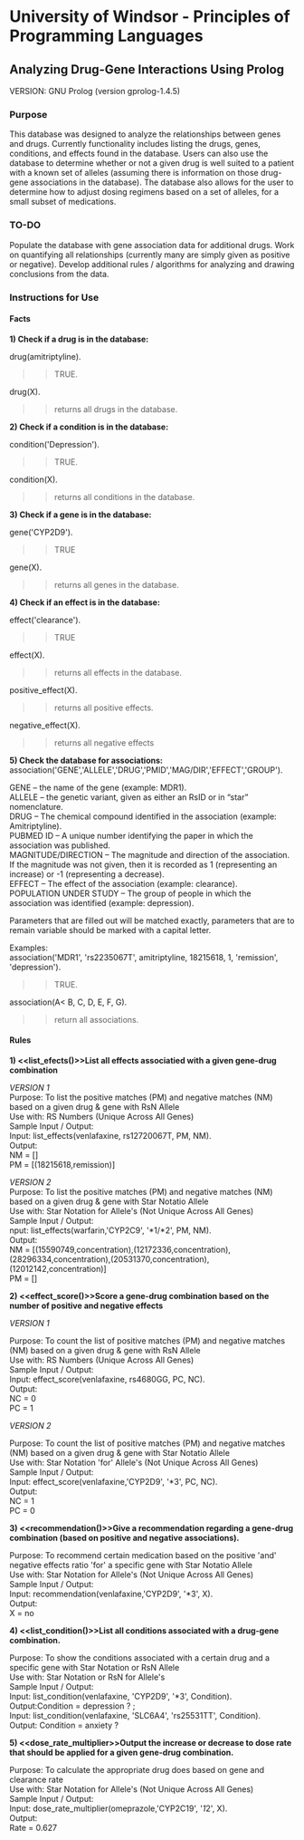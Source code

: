 # University of Windsor - Principles of Programming Languages

## Analyzing Drug-Gene Interactions Using Prolog

VERSION: GNU Prolog (version gprolog-1.4.5)

### Purpose

This database was designed to analyze the relationships between genes and drugs. Currently functionality includes listing the drugs, genes, conditions, and effects found in the database. Users can also use the database to determine whether or not a given drug is well suited to a patient with a known set of alleles (assuming there is information on those drug-gene associations in the database). The database also allows for the user to determine how to adjust dosing regimens based on a set of alleles, for a small subset of medications.

### TO-DO

Populate the database with gene association data for additional drugs. Work on quantifying all relationships (currently many are simply given as positive or negative). Develop additional rules / algorithms for analyzing and drawing conclusions from the data.

### Instructions for Use

#### Facts

**1) Check if a drug is in the database:**

drug(amitriptyline).
>>TRUE.

drug(X).
>>returns all drugs in the database.

**2) Check if a condition is in the database:**

condition('Depression').
>>TRUE.

condition(X).
>>returns all conditions in the database.

**3) Check if a gene is in the database:**

gene('CYP2D9').
>>TRUE

gene(X).
>>returns all genes in the database.

**4) Check if an effect is in the database:**

effect('clearance').
>>TRUE

effect(X).
>>returns all effects in the database.

positive_effect(X).
>>returns all positive effects.

negative_effect(X).
>>returns all negative effects


**5) Check the database for associations:**
association('GENE','ALLELE','DRUG','PMID','MAG/DIR','EFFECT','GROUP').

GENE – the name of the gene (example: MDR1).<br />
ALLELE – the genetic variant, given as either an RsID or in “star” nomenclature.<br />
DRUG – The chemical compound identified in the association (example: Amitriptyline).<br />
PUBMED ID – A unique number identifying the paper in which the association was published.<br />
MAGNITUDE/DIRECTION – The magnitude and direction of the association. If the magnitude was not given, then it is recorded as 1 (representing an increase) or -1 (representing a decrease).<br />
EFFECT – The effect of the association (example: clearance).<br />
POPULATION UNDER STUDY – The group of people in which the association was identified (example: depression).<br />

Parameters that are filled out will be matched exactly, parameters that are to remain variable should be marked with a capital letter.

Examples:<br />
association('MDR1', 'rs2235067T', amitriptyline, 18215618, 1, 'remission', 'depression').
>>TRUE.

association(A< B, C, D, E, F, G).
>>return all associations.

#### Rules

**1) <<list_efects()>>List all effects associatied with a given gene-drug combination**

*VERSION 1*<br />
Purpose: To list the positive matches (PM) and negative matches (NM) based on a given drug & gene with RsN Allele<br />
Use with: RS Numbers (Unique Across All Genes) <br />
Sample Input / Output:<br />
Input: list_effects(venlafaxine, rs12720067T, PM, NM).<br />
Output:<br />
NM = []<br />
PM = [(18215618,remission)]

*VERSION 2* <br />
Purpose: To list the positive matches (PM) and negative matches (NM) based on a given drug & gene with Star Notatio Allele<br />
Use with: Star Notation for Allele's (Not Unique Across All Genes) <br />
Sample Input / Output:<br />
nput: list_effects(warfarin,'CYP2C9', '*1/*2', PM, NM).<br />
Output:<br />
NM = [(15590749,concentration),(12172336,concentration),(28296334,concentration),(20531370,concentration),(12012142,concentration)]<br />
PM = []

**2) <<effect_score()>>Score a gene-drug combination based on the number of positive and negative effects**

*VERSION 1*<br />

Purpose: To count the list of positive matches (PM) and negative matches (NM) based on a given drug & gene with RsN Allele<br />
Use with: RS Numbers (Unique Across All Genes) <br />
Sample Input / Output:<br />
Input: effect_score(venlafaxine, rs4680GG, PC, NC).<br />
Output:<br />
NC = 0<br />
PC = 1

*VERSION 2*<br />

Purpose: To count the list of positive matches (PM) and negative matches (NM) based on a given drug & gene with Star Notatio Allele<br />
Use with: Star Notation 'for' Allele's (Not Unique Across All Genes) <br />
Sample Input / Output:<br />
Input: effect_score(venlafaxine,'CYP2D9', '*3', PC, NC).<br />
Output:<br />
NC = 1<br />
PC = 0

**3) <<recommendation()>>Give a recommendation regarding a gene-drug combination (based on positive and negative associations).**

Purpose: To recommend certain medication based on the positive 'and' negative effects ratio 'for' a specific gene with Star Notatio Allele<br />
Use with: Star Notation for Allele's (Not Unique Across All Genes)<br />
Sample Input / Output:<br />
Input: recommendation(venlafaxine,'CYP2D9', '*3', X).<br />
Output:<br />
X = no

**4) <<list_condition()>>List all conditions associated with a drug-gene combination.**

Purpose: To show the conditions associated with a certain drug and a specific gene with Star Notation or RsN Allele<br />
Use with: Star Notation or RsN for Allele's<br />
Sample Input / Output:<br />
Input: list_condition(venlafaxine, 'CYP2D9', '*3', Condition).<br />
Output:Condition = depression ? ;<br />
Input: list_condition(venlafaxine, 'SLC6A4', 'rs25531TT', Condition).<br />
Output: Condition = anxiety ?<br />

**5) <<dose_rate_multiplier>>Output the increase or decrease to dose rate that should be applied for a given gene-drug combination.**

Purpose: To calculate the appropriate drug does based on gene and clearance rate<br />
Use with: Star Notation for Allele's (Not Unique Across All Genes)<br />
Sample Input / Output:<br />
Input: dose_rate_multiplier(omeprazole,'CYP2C19', '*1*2', X).<br />
Output:<br />
Rate = 0.627
